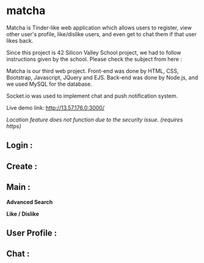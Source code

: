 # matcha
Matcha is Tinder-like web application which allows users to register, view other user's profile, like/dislike users, and even get to chat them if that user likes back.

Since this project is 42 Silicon Valley School project, we had to follow instructions given by the school.
Please check the subject from here : 

Matcha is our third web project. Front-end was done by HTML, CSS, Bootstrap, Javascript, JQuery and EJS.
Back-end was done by Node.js, and we used MySQL for the database.

Socket.io was used to implement chat and push notification system.

Live demo link: http://13.57.176.0:3000/

*Location feature does not function due to the security issue. (requires https)*

## Login :

## Create :

## Main :

**Advanced Search**

**Like / Dislike**

## User Profile :

## Chat :
